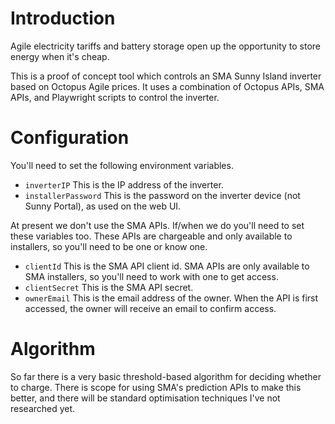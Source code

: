 # Introduction

Agile electricity tariffs and battery storage open up the opportunity to store energy when it's cheap.

This is a proof of concept tool which controls an SMA Sunny Island inverter based on Octopus Agile prices. It uses a
combination of Octopus APIs, SMA APIs, and Playwright scripts to control the inverter.

# Configuration

You'll need to set the following environment variables.

* `inverterIP`  This is the IP address of the inverter.
* `installerPassword` This is the password on the inverter device (not Sunny Portal), as used on the web UI.

At present we don't use the SMA APIs. If/when we do you'll need to set these variables too. These APIs are chargeable
and only available to installers, so you'll need to be one or know one.

* `clientId` This is the SMA API client id. SMA APIs are only available to SMA installers, so you'll need to work with
  one to get access.
* `clientSecret` This is the SMA API secret.
* `ownerEmail` This is the email address of the owner. When the API is first accessed, the owner will receive an email
  to confirm access.

# Algorithm

So far there is a very basic threshold-based algorithm for deciding whether to charge.
There is scope for using SMA's prediction APIs to make this better, and there will be standard
optimisation techniques I've not researched yet.